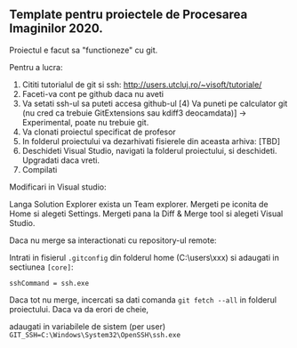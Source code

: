 ## Template pentru proiectele de Procesarea Imaginilor 2020.

Proiectul e facut sa "functioneze" cu git.

Pentru a lucra:

1) Cititi tutorialul de git si ssh: http://users.utcluj.ro/~visoft/tutoriale/
2) Faceti-va cont pe github daca nu aveti
3) Va setati ssh-ul sa puteti accesa github-ul
[4) Va puneti pe calculator git (nu cred ca trebuie GitExtensions sau kdiff3 deocamdata)] -> Experimental, poate nu trebuie git.
5) Va clonati proiectul specificat de profesor
6) In folderul proiectului va dezarhivati fisierele din aceasta arhiva: [TBD]
7) Deschideti Visual Studio, navigati la folderul proiectului, si deschideti. Upgradati daca vreti.
8) Compilati


Modificari in Visual studio:

Langa Solution Explorer exista un Team explorer. Mergeti pe iconita de Home si alegeti Settings.
Mergeti pana la Diff & Merge tool si alegeti Visual Studio.

Daca nu merge sa interactionati cu repository-ul remote:

Intrati in fisierul ``.gitconfig`` din folderul home (C:\users\xxx) si adaugati in sectiunea ``[core]``:

	sshCommand = ssh.exe

Daca tot nu merge, incercati sa dati comanda ``git fetch --all`` in folderul proiectului. Daca va da erori de cheie,

adaugati in variabilele de sistem (per user) ``GIT_SSH=C:\Windows\System32\OpenSSH\ssh.exe``


